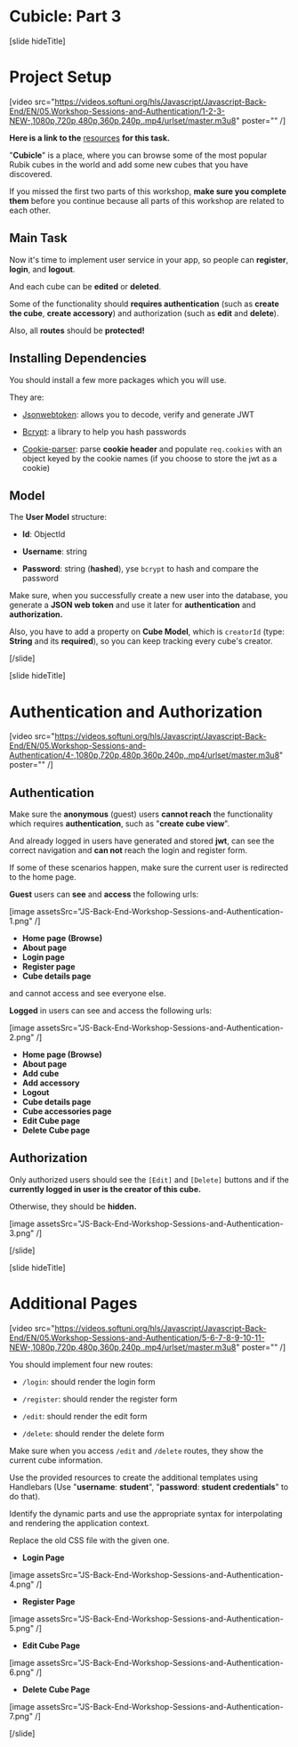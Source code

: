 # Cubicle: Part 3

[slide hideTitle]
# Project Setup

[video src="https://videos.softuni.org/hls/Javascript/Javascript-Back-End/EN/05.Workshop-Sessions-and-Authentication/1-2-3-NEW-,1080p,720p,480p,360p,240p,.mp4/urlset/master.m3u8" poster="" /]

**Here is a link to the** [resources](https://videos.softuni.org/resources/javascript/javascript-backend/05-Sessions-and-Authentication-Workshop-Resources.zip) **for this task.**

"**Cubicle**" is a place, where you can browse some of the most popular Rubik cubes in the world and add some new cubes that you have discovered.  

If you missed the first two parts of this workshop, **make sure you complete them** before you continue because all parts of this workshop are related to each other.

## Main Task 

Now it's time to implement user service in your app, so people can **register**, **login**, and **logout**. 

And each cube can be **edited** or **deleted**. 

Some of the functionality should **requires authentication** (such as **create the cube**, **create accessory**) and authorization (such as **edit** and **delete**).

Also, all **routes** should be **protected!** 

## Installing Dependencies 

You should install a few more packages which you will use. 

They are: 

- [Jsonwebtoken](https://www.npmjs.com/package/jsonwebtoken): allows you to decode, verify and generate JWT

- [Bcrypt](https://www.npmjs.com/package/bcrypt): a library to help you hash passwords

- [Cookie-parser](https://www.npmjs.com/package/cookie-parser): parse **cookie header** and populate `req.cookies` with an object keyed by the cookie names (if you choose to store the jwt as а cookie)

## Model 

The **User Model** structure:

- **Id**: ObjectId

- **Username**:  string

- **Password**: string (**hashed**), уse `bcrypt` to hash and compare the password

Make sure, when you successfully create a new user into the database, you generate a **JSON web token** and use it later for **authentication** and **authorization.**

Also, you have to add a property on **Cube Model**, which is `creatorId` (type: **String** and its **required**), so you can keep tracking every cube's creator. 

[/slide]


[slide hideTitle]
# Authentication and Authorization

[video src="https://videos.softuni.org/hls/Javascript/Javascript-Back-End/EN/05.Workshop-Sessions-and-Authentication/4-,1080p,720p,480p,360p,240p,.mp4/urlset/master.m3u8" poster="" /]

## Authentication

Make sure the **anonymous** (guest) users **cannot reach** the functionality which requires **authentication**, such as "**create cube view**".

And already logged in users have generated and stored **jwt**, can see the correct navigation and **can not** reach the login and register form.

If some of these scenarios happen, make sure the current user is redirected to the home page.

**Guest** users can **see** and **access** the following urls: 

[image assetsSrc="JS-Back-End-Workshop-Sessions-and-Authentication-1.png" /]

- **Home page** **(Browse)**
- **About page**
- **Login page**
- **Register page**
- **Cube details page**

and cannot access and see everyone else.

**Logged** in users can see and access the following urls:

[image assetsSrc="JS-Back-End-Workshop-Sessions-and-Authentication-2.png" /]

- **Home page (Browse)**
- **About page**
- **Add cube**
- **Add accessory**
- **Logout**
- **Cube details page**
- **Cube accessories page**
- **Edit Cube page**
- **Delete Cube page**

## Authorization

Only authorized users should see the `[Edit]` and `[Delete]` buttons and if the **currently logged in user is the creator of this cube.**

Otherwise, they should be **hidden.**

[image assetsSrc="JS-Back-End-Workshop-Sessions-and-Authentication-3.png" /]

[/slide]

[slide hideTitle]
# Additional Pages

[video src="https://videos.softuni.org/hls/Javascript/Javascript-Back-End/EN/05.Workshop-Sessions-and-Authentication/5-6-7-8-9-10-11-NEW-,1080p,720p,480p,360p,240p,.mp4/urlset/master.m3u8" poster="" /]

You should implement four new routes:

- `/login`: should render the login form

- `/register`: should render the register form

- `/edit`: should render the edit form

- `/delete`: should render the delete form

Make sure when you access `/edit` and `/delete` routes, they show the current cube information.

Use the provided resources to create the additional templates using Handlebars (Use "**username**: **student**", "**password**: **student credentials**" to do that).

Identify the dynamic parts and use the appropriate syntax for interpolating and rendering the application context. 

Replace the old CSS file with the given one.

- **Login Page**

[image assetsSrc="JS-Back-End-Workshop-Sessions-and-Authentication-4.png" /]

- **Register Page**

[image assetsSrc="JS-Back-End-Workshop-Sessions-and-Authentication-5.png" /]

- **Edit Cube Page**

[image assetsSrc="JS-Back-End-Workshop-Sessions-and-Authentication-6.png" /]

- **Delete Cube Page**

[image assetsSrc="JS-Back-End-Workshop-Sessions-and-Authentication-7.png" /]

[/slide]
